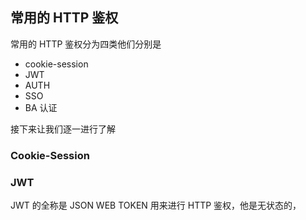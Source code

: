 ## 常用的 HTTP 鉴权

常用的 HTTP 鉴权分为四类他们分别是

- cookie-session
- JWT
- AUTH
- SSO
- BA 认证

接下来让我们逐一进行了解

### Cookie-Session

### JWT

JWT 的全称是 JSON WEB TOKEN 用来进行 HTTP 鉴权，他是无状态的，
